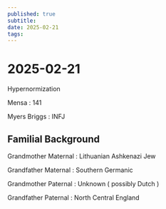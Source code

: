 ```yaml
---
published: true
subtitle: 
date: 2025-02-21
tags: 
---
```


# 2025-02-21

Hypernormization

Mensa : 141

Myers Briggs : INFJ

**Familial Background**
-------------------------------------------------------
Grandmother Maternal : Lithuanian Ashkenazi Jew

Grandfather Maternal : Southern Germanic

Grandmother Paternal : Unknown ( possibly Dutch )

Grandfather Paternal : North Central England